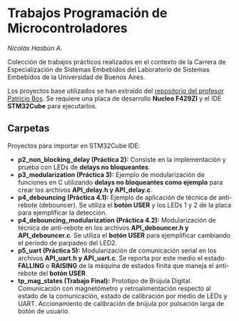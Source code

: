# Trabajos Programación de Microcontroladores

_Nicolás Hasbún A._

Colección de trabajos prácticos realizados en el contexto de la Carrera de Especialización de Sistemas Embebidos del Laboratorio de Sistemas Embebidos de la Universidad de Buenos Aires.

Los proyectos base utilizados se han extraído del [repositorio del profesor Patricio Bos](https://github.com/patriciobos/PdM_workspace). Se requiere una placa de desarrollo **Nucleo F429ZI** y el IDE **STM32Cube** para ejecutarlos.



## Carpetas

Proyectos para importar en STM32Cube IDE:

* **p2_non_blocking_delay (Práctica 2):** Consiste en la implementación y prueba con LEDs de **delays no bloqueantes**.
* **p3_modularization (Práctica 3):** Ejemplo de modularización de funciones en C utilizando **delays no bloqueantes como ejemplo** para crear los archivos **API_delay.h y API_delay.c**.
* **p4_debouncing (Práctica 4.1):** Ejemplo de aplicación de técnica de anti-rebote (debouncer). Se utiliza el **botón USER** y los LEDs 1 y 2 de la placa para ejemplificar la detección.
* **p4_debouncing_modularization (Práctica 4.2):** Modularización de técnica de anti-rebote en los archivos **API_debouncer.h y API_debouncer.c**. Se utiliza el **botón USER** para ejemplificar cambiando el periodo de parpadeo del LED2.
* **p5_uart (Práctica 5):** Modularización de comunicación serial en los archivos **API_uart.h y API_uart.c**. Se reporta por este medio el estado **FALLING** o **RAISING** de la máquina de estados finita que maneja el anti-rebote del **botón USER**.
* **tp_mag_states (Trabajo Final):** Prototipo de Brújula Digital. Comunicación con magnetómetro y retroalimentación respecto al estado de la comunicación, estado de calibración por medio de LEDs y UART. Accionamiento de calibración de brújula por pulsación larga de botón de usuario.
